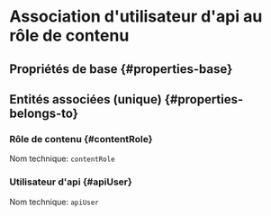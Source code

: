 # Association d'utilisateur d'api au rôle de contenu
<!--- THIS FILE IS GENERATED PLEASE DO NOT EDIT IT DIRECTLY --->



## Propriétés de base {#properties-base} ##



## Entités associées (unique) {#properties-belongs-to} ##

### Rôle de contenu {#contentRole}



Nom technique: ```contentRole```

### Utilisateur d'api {#apiUser}



Nom technique: ```apiUser```





